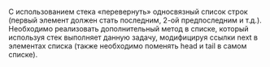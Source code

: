 С использованием стека «перевернуть» односвязный список строк (первый элемент
должен стать последним, 2-ой предпоследним и т.д.). Необходимо реализовать
дополнительный метод в списке, который используя стек выполняет данную задачу,
модифицируя ссылки next в элементах списка (также необходимо поменять head и tail в
самом списке).
